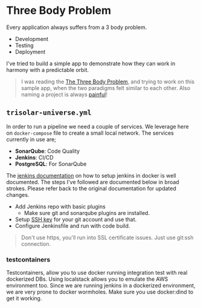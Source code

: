 # Three Body Problem
Every application always suffers from a 3 body problem.

 * Development
 * Testing
 * Deployment

I've tried to build a simple app to demonstrate how they can work in harmony with a predictable orbit.

> I was reading the [The Three Body Problem](https://en.wikipedia.org/wiki/The_Three-Body_Problem_(novel)), and trying to work on this sample app, when the two paradigms felt similar to each other. Also naming a project is always [painful](https://blog.codinghorror.com/whats-in-a-project-name/)!

## `trisolar-universe.yml`

In order to run a pipeline we need a couple of services. We leverage here on `docker-compose` file to create a small local network. The services currently in use are;

 * **SonarQube**: Code Quality
 * **Jenkins**: CI/CD
 * **PostgreSQL**: For SonarQube

The [jenkins documentation](https://www.jenkins.io/doc/book/installing/#downloading-and-running-jenkins-in-docker) on how to setup jenkins in docker is well documented. The steps I've followed are documented below in broad strokes. Please refer back to the original documentation for updated changes.

 * Add Jenkins repo with basic plugins
   - Make sure git and sonarqube plugins are installed.
 * Setup [SSH key](https://docs.github.com/en/github/authenticating-to-github/connecting-to-github-with-ssh) for your git account and use that.
 * Configure Jenkinsfile and run with code build.

> Don't use https, you'll run into SSL certificate issues. Just use git:ssh connection.

### testcontainers

Testcontainers, allow you to use docker running integration test with real dockerized DBs. Using localstack allows you to emulate the AWS environment too. Since we are running jenkins in a dockerized environment, we are very prone to docker wormholes. Make sure you use docker:dind to get it working.

